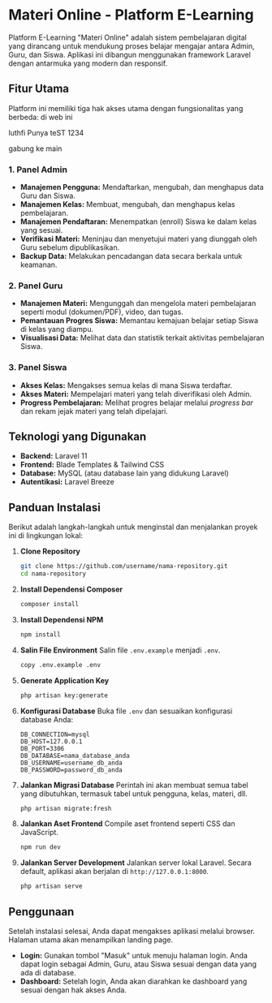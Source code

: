 # Materi Online - Platform E-Learning

Platform E-Learning "Materi Online" adalah sistem pembelajaran digital yang dirancang untuk mendukung proses belajar mengajar antara Admin, Guru, dan Siswa. Aplikasi ini dibangun menggunakan framework Laravel dengan antarmuka yang modern dan responsif.

## Fitur Utama

Platform ini memiliki tiga hak akses utama dengan fungsionalitas yang berbeda: di web ini 

luthfi Punya teST 1234

gabung ke main


### 1. Panel Admin
- **Manajemen Pengguna:** Mendaftarkan, mengubah, dan menghapus data Guru dan Siswa.
- **Manajemen Kelas:** Membuat, mengubah, dan menghapus kelas pembelajaran.
- **Manajemen Pendaftaran:** Menempatkan (enroll) Siswa ke dalam kelas yang sesuai.
- **Verifikasi Materi:** Meninjau dan menyetujui materi yang diunggah oleh Guru sebelum dipublikasikan.
- **Backup Data:** Melakukan pencadangan data secara berkala untuk keamanan.

### 2. Panel Guru
- **Manajemen Materi:** Mengunggah dan mengelola materi pembelajaran seperti modul (dokumen/PDF), video, dan tugas.
- **Pemantauan Progres Siswa:** Memantau kemajuan belajar setiap Siswa di kelas yang diampu.
- **Visualisasi Data:** Melihat data dan statistik terkait aktivitas pembelajaran Siswa.

### 3. Panel Siswa
- **Akses Kelas:** Mengakses semua kelas di mana Siswa terdaftar.
- **Akses Materi:** Mempelajari materi yang telah diverifikasi oleh Admin.
- **Progress Pembelajaran:** Melihat progres belajar melalui *progress bar* dan rekam jejak materi yang telah dipelajari.

## Teknologi yang Digunakan

- **Backend:** Laravel 11
- **Frontend:** Blade Templates & Tailwind CSS
- **Database:** MySQL (atau database lain yang didukung Laravel)
- **Autentikasi:** Laravel Breeze

## Panduan Instalasi

Berikut adalah langkah-langkah untuk menginstal dan menjalankan proyek ini di lingkungan lokal:

1.  **Clone Repository**
    ```bash
    git clone https://github.com/username/nama-repository.git
    cd nama-repository
    ```

2.  **Install Dependensi Composer**
    ```bash
    composer install
    ```

3.  **Install Dependensi NPM**
    ```bash
    npm install
    ```

4.  **Salin File Environment**
    Salin file `.env.example` menjadi `.env`.
    ```bash
    copy .env.example .env
    ```

5.  **Generate Application Key**
    ```bash
    php artisan key:generate
    ```

6.  **Konfigurasi Database**
    Buka file `.env` dan sesuaikan konfigurasi database Anda:
    ```env
    DB_CONNECTION=mysql
    DB_HOST=127.0.0.1
    DB_PORT=3306
    DB_DATABASE=nama_database_anda
    DB_USERNAME=username_db_anda
    DB_PASSWORD=password_db_anda
    ```

7.  **Jalankan Migrasi Database**
    Perintah ini akan membuat semua tabel yang dibutuhkan, termasuk tabel untuk pengguna, kelas, materi, dll.
    ```bash
    php artisan migrate:fresh
    ```

8.  **Jalankan Aset Frontend**
    Compile aset frontend seperti CSS dan JavaScript.
    ```bash
    npm run dev
    ```

9.  **Jalankan Server Development**
    Jalankan server lokal Laravel. Secara default, aplikasi akan berjalan di `http://127.0.0.1:8000`.
    ```bash
    php artisan serve
    ```

## Penggunaan

Setelah instalasi selesai, Anda dapat mengakses aplikasi melalui browser. Halaman utama akan menampilkan landing page.

- **Login:** Gunakan tombol "Masuk" untuk menuju halaman login. Anda dapat login sebagai Admin, Guru, atau Siswa sesuai dengan data yang ada di database.
- **Dashboard:** Setelah login, Anda akan diarahkan ke dashboard yang sesuai dengan hak akses Anda.